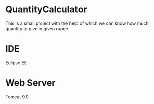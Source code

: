 # QuantityCalculator
 This is a small project with the help of which we can know how much quantity to give in given rupee.
# IDE
Eclipse EE
# Web Server
Tomcat 9.0
